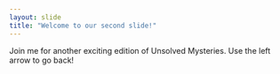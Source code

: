 ```yaml
---
layout: slide
title: "Welcome to our second slide!"
---
```

Join me for another exciting edition of Unsolved Mysteries.
Use the left arrow to go back!
